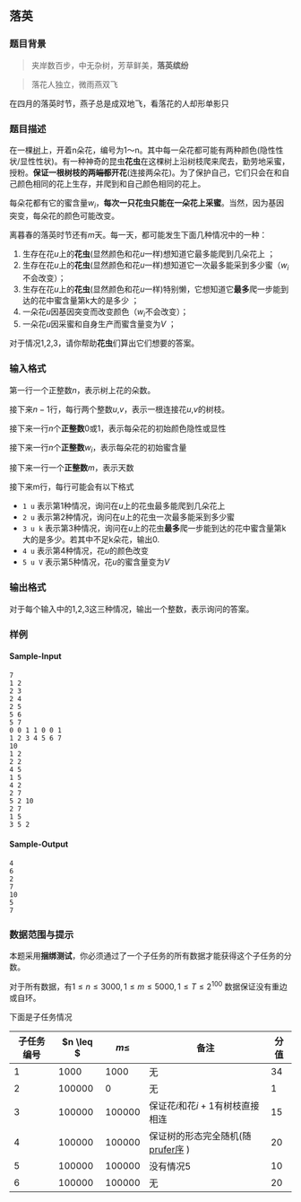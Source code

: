 ## 落英

### 题目背景
> 夹岸数百步，中无杂树，芳草鲜美，**落英缤纷**

> 落花人独立，微雨燕双飞

在四月的落英时节，燕子总是成双地飞，看落花的人却形单影只

### 题目描述
在一棵[树](https://baike.baidu.com/item/%E6%A0%91/2699484?fr=aladdin)上，开着n朵花，编号为1～n。其中每一朵花都可能有两种颜色(隐性性状/显性性状)。有一种神奇的昆虫**花虫**在这棵树上沿树枝爬来爬去，勤劳地采蜜，授粉。**保证一根树枝的两~~端都~~开花**(连接两朵花)。为了保护自己，它们只会在和自己颜色相同的花上生存，并爬到和自己颜色相同的花上。

每朵花都有它的蜜含量$w_i$，**每次一只花虫只能在一朵花上采蜜**。当然，因为基因突变，每朵花的颜色可能改变。

离暮春的落英时节还有$m$天。每一天，都可能发生下面几种情况中的一种：

1. 生存在花$u$上的**花虫**(显然颜色和花$u$一样)想知道它最多能爬到几朵花上 ；
2. 生存在花$u$上的**花虫**(显然颜色和花$u$一样)想知道它一次最多能采到多少蜜（$w_i$不会改变）；
3. 生存在花$u$上的**花虫**(显然颜色和花$u$一样)特别懒，它想知道它**最多**爬一步能到达的花中蜜含量第k大的是多少 ；
4. 一朵花$u$因基因突变而改变颜色（$w_i$不会改变）；
5. 一朵花$u$因采蜜和自身生产而蜜含量变为$V$ ；

对于情况1,2,3，请你帮助**花虫**们算出它们想要的答案。

### 输入格式

第一行一个正整数$n$，表示树上花的朵数。

接下来$n-1$行，每行两个整数$u$,$v$，表示一根连接花$u$,$v$的树枝。

接下来一行$n$个**正整数**0或1，表示每朵花的初始颜色隐性或显性

接下来一行$n$个**正整数**$w_i$，表示每朵花的初始蜜含量

接下来一行一个**正整数**$m$，表示天数

接下来m行，每行可能会有以下格式

* `1 u` 表示第1种情况，询问在$u$上的花虫最多能爬到几朵花上
* `2 u` 表示第2种情况，询问在$u$上的花虫一次最多能采到多少蜜
* `3 u k` 表示第3种情况，询问在$u$上的花虫**最多**爬一步能到达的花中蜜含量第k大的是多少。若其中不足k朵花，输出0. 
* `4 u` 表示第4种情况，花$u$的颜色改变
* `5 u V` 表示第5种情况，花$u$的蜜含量变为$V$

### 输出格式

对于每个输入中的1,2,3这三种情况，输出一个整数，表示询问的答案。

### 样例

#### Sample-Input
```plain
7
1 2
2 3
2 4
2 5
5 6
5 7
0 0 1 1 0 0 1
1 2 3 4 5 6 7
10
1 2
2 2
4 5
1 5
4 2
2 7
5 2 10
2 7
1 5
3 5 2
```

#### Sample-Output
```plain
4
6
2
7
10
5
7
```

### 数据范围与提示

本题采用**捆绑测试**，你必须通过了一个子任务的所有数据才能获得这个子任务的分数。

对于所有数据，有$1 \leq n \leq 3000 , 1\leq m \leq 5000 , 1\leq T \leq 2^{100}$
数据保证没有重边或自环。

下面是子任务情况

|子任务编号|$n \leq $|$m \leq$|备注|分值|
|---|---|---|---|---|
|1|$1000$|$1000$|无|34|
|2|$100000$|0|无|1|
|3|$100000$|$100000$|保证花$i$和花$i+1$有树枝直接相连|15|
|4|$100000$|$100000$|保证树的形态完全随机(随[prufer序](https://baike.baidu.com/item/prufer%E6%95%B0%E5%88%97/2182091?fr=aladdin) )|20|
|5|$100000$|$100000$|没有情况5|10|
|6|$100000$|$100000$|无|20|

